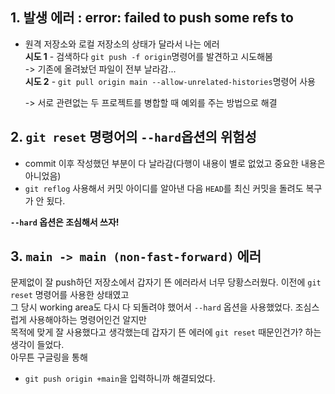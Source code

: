 ## 1. 발생 에러 : error: failed to push some refs to

- 원격 저장소와 로컬 저장소의 상태가 달라서 나는 에러  
  <b>시도 1</b> - 검색하다 `git push -f origin`명령어를 발견하고 시도해봄  
  -> 기존에 올려놨던 파일이 전부 날라감...  
  <b>시도 2</b> - `git pull origin main --allow-unrelated-histories`명령어 사용

  -> 서로 관련없는 두 프로젝트를 병합할 때 예외를 주는 방법으로 해결

## 2. `git reset` 명령어의 `--hard`옵션의 위험성

- commit 이후 작성했던 부분이 다 날라감(다행이 내용이 별로 없었고 중요한 내용은 아니었음)
- `git reflog` 사용해서 커밋 아이디를 알아낸 다음 `HEAD`를 최신 커밋을 돌려도 복구가 안 됬다.

<b>`--hard` 옵션은 조심해서 쓰자!</b>

## 3. `main -> main (non-fast-forward)` 에러
문제없이 잘 push하던 저장소에서 갑자기 뜬 에러라서 너무 당황스러웠다. 이전에 `git reset` 명령어를 사용한 상태였고  
그 당시 working area도 다시 다 되돌려야 했어서 `--hard` 옵션을 사용했었다. 조심스럽게 사용해야하는 명령어인건 알지만  
목적에 맞게 잘 사용했다고 생각했는데 갑자기 뜬 에러에 `git reset` 때문인건가? 하는 생각이 들었다.  
아무튼 구글링을 통해  
- `git push origin +main`을 입력하니까 해결되었다.  
